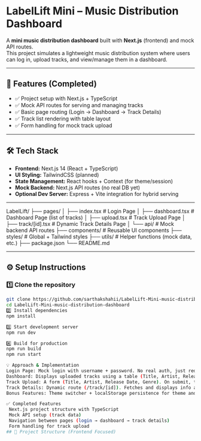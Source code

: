 # LabelLift Mini – Music Distribution Dashboard

A **mini music distribution dashboard** built with **Next.js** (frontend) and mock API routes.  
This project simulates a lightweight music distribution system where users can log in, upload tracks, and view/manage them in a dashboard.

---

## 🎯 Features (Completed)

- ✅ Project setup with Next.js + TypeScript  
- ✅ Mock API routes for serving and managing tracks  
- ✅ Basic page routing (Login → Dashboard → Track Details)  
- ✅ Track list rendering with table layout  
- ✅ Form handling for mock track upload  

---

## 🛠️ Tech Stack

- **Frontend:** Next.js 14 (React + TypeScript)  
- **UI Styling:** TailwindCSS (planned)  
- **State Management:** React hooks + Context (for theme/session)  
- **Mock Backend:** Next.js API routes (no real DB yet)  
- **Optional Dev Server:** Express + Vite integration for hybrid serving  

---
LabelLift/
├── pages/
│ ├── index.tsx # Login Page
│ ├── dashboard.tsx # Dashboard Page (list of tracks)
│ ├── upload.tsx # Track Upload Page
│ ├── track/[id].tsx # Dynamic Track Details Page
│ └── api/ # Mock backend API routes
├── components/ # Reusable UI components
├── styles/ # Global + Tailwind styles
├── utils/ # Helper functions (mock data, etc.)
├── package.json
└── README.md


---

## ⚙️ Setup Instructions

### 1️⃣ Clone the repository
```bash
git clone https://github.com/sarthakshahii/LabelLift-Mini-music-distribution-dashboard.git
cd LabelLift-Mini-music-distribution-dashboard
2️⃣ Install dependencies
npm install

3️⃣ Start development server
npm run dev

4️⃣ Build for production
npm run build
npm run start

💡 Approach & Implementation
Login Page: Mock login with username + password. No real auth, just redirect to dashboard after validation.
Dashboard: Displays uploaded tracks using a table (Title, Artist, Release Date, Status). Data comes from mock API routes.
Track Upload: A form (Title, Artist, Release Date, Genre). On submit, track is added to mock backend and shown in dashboard.
Track Details: Dynamic route (/track/[id]). Fetches and displays info about a single track.
Bonus Features: Theme switcher + localStorage persistence for theme and session.

✅ Completed Features
 Next.js project structure with TypeScript
 Mock API setup (track data)
 Navigation between pages (login → dashboard → track details)
 Form handling for track upload
## 📂 Project Structure (Frontend Focused)

